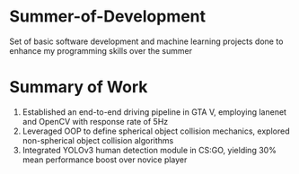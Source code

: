 # Summer-of-Development
Set of basic software development and machine learning projects done to enhance my programming skills over the summer

# Summary of Work
1. Established an end-to-end driving pipeline in GTA V, employing lanenet and OpenCV with response rate of 5Hz
2. Leveraged OOP to define spherical object collision mechanics, explored non-spherical object collision algorithms
3. Integrated YOLOv3 human detection module in CS:GO, yielding 30% mean performance boost over novice player
